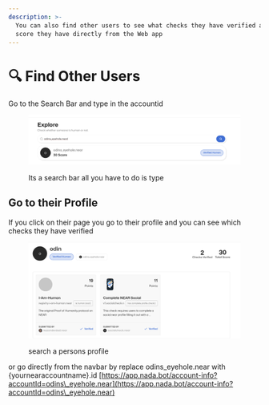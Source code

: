 ```yaml
---
description: >-
  You can also find other users to see what checks they have verified and what
  score they have directly from the Web app
---
```


# 🔍 Find Other Users

Go to the Search Bar and type in the accountid

<figure><img src="../../.gitbook/assets/nadabotsearch.png" alt=""><figcaption><p>Its a search bar all you have to do is type</p></figcaption></figure>

## Go to their Profile

If you click on their page you go to their profile and you can see which checks they have verified

<figure><img src="../../.gitbook/assets/nadabotprofile.png" alt=""><figcaption><p>search a persons profile</p></figcaption></figure>

or go directly from the navbar by replace odins\_eyehole.near with {yournearaccountname}.id [https://app.nada.bot/account-info?accountId=odins\_eyehole.near](https://app.nada.bot/account-info?accountId=odins\_eyehole.near)
